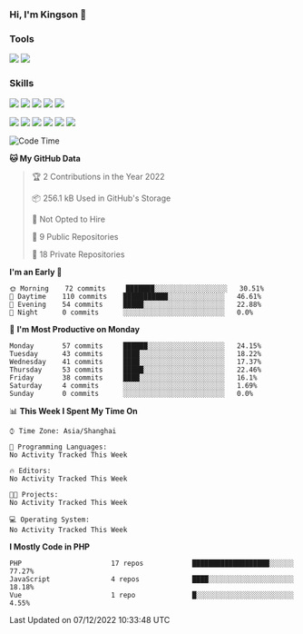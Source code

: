 ### Hi, I'm Kingson 👋

<!--
**Kingson-Zhang/Kingson-Zhang** is a ✨ _special_ ✨ repository because its `README.md` (this file) appears on your GitHub profile.

Here are some ideas to get you started:

- 🔭 I’m currently working on ...
- 🌱 I’m currently learning ...
- 👯 I’m looking to collaborate on ...
- 🤔 I’m looking for help with ...
- 💬 Ask me about ...
- 📫 How to reach me: ...
- 😄 Pronouns: ...
- ⚡ Fun fact: ...
-->

### Tools

[![](https://img.shields.io/badge/-POSTMAN-1D272B?style=flat-square&logo=POSTMAN&logoColor=FB6A3F)](https://www.postman.com/)
[![](https://img.shields.io/badge/-JETBRAINS-27282C?style=flat-square&logo=jetbrains&logoColor=080809)](https://www.jetbrains.com/)

### Skills

[![](https://img.shields.io/badge/-PHP-787BB2?style=flat-square&logo=PHP&logoColor=000000)](https://www.php.net/)
[![](https://img.shields.io/badge/-JavaScript-F7DF1E?style=flat-square&logo=JavaScript&logoColor=ffffff)](http://www.ecmascript.org/)
[![](https://img.shields.io/badge/-Markdown-black?style=flat-square&logo=markdown&logoColor=ffffff)](https://www.markdownguide.org/)
[![](https://img.shields.io/badge/-Python-2C5376?style=flat-square&logo=python&logoColor=FFFFFF)](https://www.python.org/)
[![](https://img.shields.io/badge/-TypeScript-3B78C4?style=flat-square&logo=typescript&logoColor=ffffff)](https://www.typescriptlang.org/)

[![](https://img.shields.io/badge/-Docker-2496ED?style=flat-square&logo=docker&logoColor=ffffff)](https://www.docker.com/)
[![](https://img.shields.io/badge/-Kubernetes-326CE5?style=flat-square&logo=kubernetes&logoColor=ffffff)](https://kubernetes.io/)
[![](https://img.shields.io/badge/-NGINX-269539?style=flat-square&logo=nginx&logoColor=ffffff)](https://nginx.org/)
[![](https://img.shields.io/badge/-GitHub%20Actions-2088FF?style=flat-square&logo=github-actions&logoColor=ffffff)](https://github.com/features/actions)
[![](https://img.shields.io/badge/-Linux-Fcc624?style=flat-square&logo=linux&logoColor=ffffff)](https://www.linux.org/)
[![](https://img.shields.io/badge/-MySQL-00000F?style=flat-square&logo=mysql&logoColor=white)](https://www.mysql.com/)

<!--START_SECTION:waka-->
![Code Time](http://img.shields.io/badge/Code%20Time-0%20secs-blue)

**🐱 My GitHub Data** 

> 🏆 2 Contributions in the Year 2022
 > 
> 📦 256.1 kB Used in GitHub's Storage 
 > 
> 🚫 Not Opted to Hire
 > 
> 📜 9 Public Repositories 
 > 
> 🔑 18 Private Repositories  
 > 
**I'm an Early 🐤** 

```text
🌞 Morning    72 commits     ███████░░░░░░░░░░░░░░░░░░   30.51% 
🌆 Daytime    110 commits    ███████████░░░░░░░░░░░░░░   46.61% 
🌃 Evening    54 commits     █████░░░░░░░░░░░░░░░░░░░░   22.88% 
🌙 Night      0 commits      ░░░░░░░░░░░░░░░░░░░░░░░░░   0.0%

```
📅 **I'm Most Productive on Monday** 

```text
Monday       57 commits     ██████░░░░░░░░░░░░░░░░░░░   24.15% 
Tuesday      43 commits     ████░░░░░░░░░░░░░░░░░░░░░   18.22% 
Wednesday    41 commits     ████░░░░░░░░░░░░░░░░░░░░░   17.37% 
Thursday     53 commits     █████░░░░░░░░░░░░░░░░░░░░   22.46% 
Friday       38 commits     ████░░░░░░░░░░░░░░░░░░░░░   16.1% 
Saturday     4 commits      ░░░░░░░░░░░░░░░░░░░░░░░░░   1.69% 
Sunday       0 commits      ░░░░░░░░░░░░░░░░░░░░░░░░░   0.0%

```


📊 **This Week I Spent My Time On** 

```text
⌚︎ Time Zone: Asia/Shanghai

💬 Programming Languages: 
No Activity Tracked This Week

🔥 Editors: 
No Activity Tracked This Week

🐱‍💻 Projects: 
No Activity Tracked This Week

💻 Operating System: 
No Activity Tracked This Week

```

**I Mostly Code in PHP** 

```text
PHP                      17 repos            ███████████████████░░░░░░   77.27% 
JavaScript               4 repos             ████░░░░░░░░░░░░░░░░░░░░░   18.18% 
Vue                      1 repo              █░░░░░░░░░░░░░░░░░░░░░░░░   4.55%

```



 Last Updated on 07/12/2022 10:33:48 UTC
<!--END_SECTION:waka-->